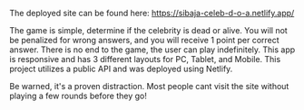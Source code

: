 The deployed site can be found here: https://sibaja-celeb-d-o-a.netlify.app/

The game is simple, determine if the celebrity is dead or alive. You will not be penalized for wrong answers, and you will receive 1 point per correct answer. There is no end to the game, the user can play indefinitely. This app is responsive and has 3 different layouts for PC, Tablet, and Mobile. This project utilizes a public API and was deployed using Netlify.

Be warned, it's a proven distraction. Most people cant visit the site without playing a few rounds before they go!
